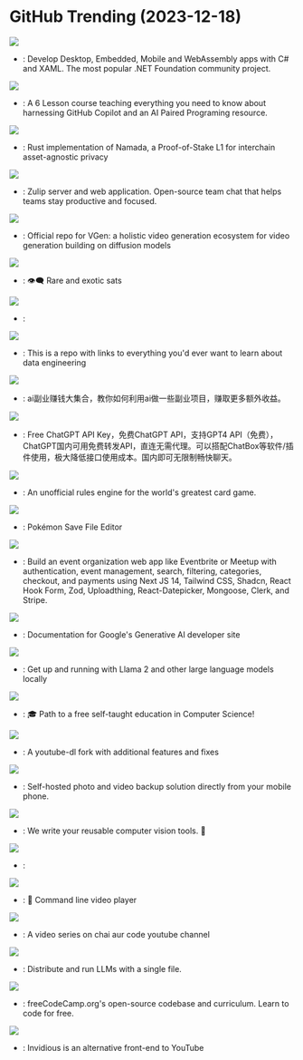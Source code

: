 # GitHub Trending (2023-12-18)

![](https://img.shields.io/badge/C%23-New%20272-green?style=flat-square&logo=appveyor)
- [](https://github.comundefined): Develop Desktop, Embedded, Mobile and WebAssembly apps with C# and XAML. The most popular .NET Foundation community project.

![](https://img.shields.io/badge/Python-New%20402-green?style=flat-square&logo=appveyor)
- [](https://github.comundefined): A 6 Lesson course teaching everything you need to know about harnessing GitHub Copilot and an AI Paired Programing resource.

![](https://img.shields.io/badge/Rust-New%20838-green?style=flat-square&logo=appveyor)
- [](https://github.comundefined): Rust implementation of Namada, a Proof-of-Stake L1 for interchain asset-agnostic privacy

![](https://img.shields.io/badge/Python-New%20168-green?style=flat-square&logo=appveyor)
- [](https://github.comundefined): Zulip server and web application. Open-source team chat that helps teams stay productive and focused.

![](https://img.shields.io/badge/Python-New%20270-green?style=flat-square&logo=appveyor)
- [](https://github.comundefined): Official repo for VGen: a holistic video generation ecosystem for video generation building on diffusion models

![](https://img.shields.io/badge/Rust-New%20120-green?style=flat-square&logo=appveyor)
- [](https://github.comundefined): 👁‍🗨 Rare and exotic sats

![](https://img.shields.io/badge/TypeScript-New%20110-green?style=flat-square&logo=appveyor)
- [](https://github.comundefined): 

![](https://img.shields.io/badge/none-New%20699-green?style=flat-square&logo=appveyor)
- [](https://github.comundefined): This is a repo with links to everything you'd ever want to learn about data engineering

![](https://img.shields.io/badge/none-New%201-green?style=flat-square&logo=appveyor)
- [](https://github.comundefined): ai副业赚钱大集合，教你如何利用ai做一些副业项目，赚取更多额外收益。

![](https://img.shields.io/badge/Python-New%20135-green?style=flat-square&logo=appveyor)
- [](https://github.comundefined): Free ChatGPT API Key，免费ChatGPT API，支持GPT4 API（免费），ChatGPT国内可用免费转发API，直连无需代理。可以搭配ChatBox等软件/插件使用，极大降低接口使用成本。国内即可无限制畅快聊天。

![](https://img.shields.io/badge/Java-New%2037-green?style=flat-square&logo=appveyor)
- [](https://github.comundefined): An unofficial rules engine for the world's greatest card game.

![](https://img.shields.io/badge/C%23-New%2015-green?style=flat-square&logo=appveyor)
- [](https://github.comundefined): Pokémon Save File Editor

![](https://img.shields.io/badge/TypeScript-New%20141-green?style=flat-square&logo=appveyor)
- [](https://github.comundefined): Build an event organization web app like Eventbrite or Meetup with authentication, event management, search, filtering, categories, checkout, and payments using Next JS 14, Tailwind CSS, Shadcn, React Hook Form, Zod, Uploadthing, React-Datepicker, Mongoose, Clerk, and Stripe.

![](https://img.shields.io/badge/Jupyter%20Notebook-New%2027-green?style=flat-square&logo=appveyor)
- [](https://github.comundefined): Documentation for Google's Generative AI developer site

![](https://img.shields.io/badge/Go-New%20370-green?style=flat-square&logo=appveyor)
- [](https://github.comundefined): Get up and running with Llama 2 and other large language models locally

![](https://img.shields.io/badge/none-New%2095-green?style=flat-square&logo=appveyor)
- [](https://github.comundefined): 🎓 Path to a free self-taught education in Computer Science!

![](https://img.shields.io/badge/Python-New%2080-green?style=flat-square&logo=appveyor)
- [](https://github.comundefined): A youtube-dl fork with additional features and fixes

![](https://img.shields.io/badge/TypeScript-New%20389-green?style=flat-square&logo=appveyor)
- [](https://github.comundefined): Self-hosted photo and video backup solution directly from your mobile phone.

![](https://img.shields.io/badge/Python-New%2087-green?style=flat-square&logo=appveyor)
- [](https://github.comundefined): We write your reusable computer vision tools. 💜

![](https://img.shields.io/badge/Python-New%2097-green?style=flat-square&logo=appveyor)
- [](https://github.comundefined): 

![](https://img.shields.io/badge/C-New%2015-green?style=flat-square&logo=appveyor)
- [](https://github.comundefined): 🎥 Command line video player

![](https://img.shields.io/badge/JavaScript-New%2021-green?style=flat-square&logo=appveyor)
- [](https://github.comundefined): A video series on chai aur code youtube channel

![](https://img.shields.io/badge/C%2B%2B-New%20299-green?style=flat-square&logo=appveyor)
- [](https://github.comundefined): Distribute and run LLMs with a single file.

![](https://img.shields.io/badge/TypeScript-New%2046-green?style=flat-square&logo=appveyor)
- [](https://github.comundefined): freeCodeCamp.org's open-source codebase and curriculum. Learn to code for free.

![](https://img.shields.io/badge/Crystal-New%20151-green?style=flat-square&logo=appveyor)
- [](https://github.comundefined): Invidious is an alternative front-end to YouTube

